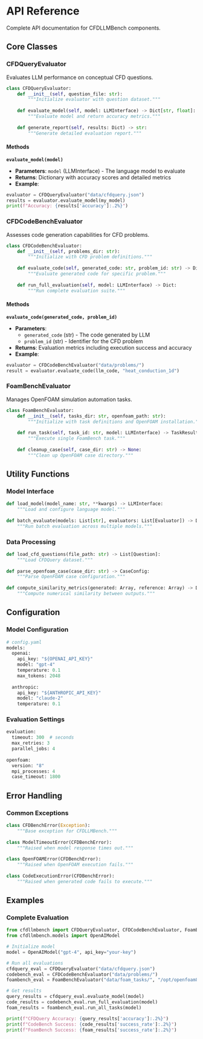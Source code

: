 # API Reference

Complete API documentation for CFDLLMBench components.

## Core Classes

### CFDQueryEvaluator

Evaluates LLM performance on conceptual CFD questions.

```python
class CFDQueryEvaluator:
    def __init__(self, question_file: str):
        """Initialize evaluator with question dataset."""
        
    def evaluate_model(self, model: LLMInterface) -> Dict[str, float]:
        """Evaluate model and return accuracy metrics."""
        
    def generate_report(self, results: Dict) -> str:
        """Generate detailed evaluation report."""
```

#### Methods

**`evaluate_model(model)`**
- **Parameters**: `model` (LLMInterface) - The language model to evaluate
- **Returns**: Dictionary with accuracy scores and detailed metrics
- **Example**:
```python
evaluator = CFDQueryEvaluator("data/cfdquery.json")
results = evaluator.evaluate_model(my_model)
print(f"Accuracy: {results['accuracy']:.2%}")
```

### CFDCodeBenchEvaluator

Assesses code generation capabilities for CFD problems.

```python
class CFDCodeBenchEvaluator:
    def __init__(self, problems_dir: str):
        """Initialize with CFD problem definitions."""
        
    def evaluate_code(self, generated_code: str, problem_id: str) -> Dict:
        """Evaluate generated code for specific problem."""
        
    def run_full_evaluation(self, model: LLMInterface) -> Dict:
        """Run complete evaluation suite."""
```

#### Methods

**`evaluate_code(generated_code, problem_id)`**
- **Parameters**: 
  - `generated_code` (str) - The code generated by LLM
  - `problem_id` (str) - Identifier for the CFD problem
- **Returns**: Evaluation metrics including execution success and accuracy
- **Example**:
```python
evaluator = CFDCodeBenchEvaluator("data/problems/")
result = evaluator.evaluate_code(llm_code, "heat_conduction_1d")
```

### FoamBenchEvaluator

Manages OpenFOAM simulation automation tasks.

```python
class FoamBenchEvaluator:
    def __init__(self, tasks_dir: str, openfoam_path: str):
        """Initialize with task definitions and OpenFOAM installation."""
        
    def run_task(self, task_id: str, model: LLMInterface) -> TaskResult:
        """Execute single FoamBench task."""
        
    def cleanup_case(self, case_dir: str) -> None:
        """Clean up OpenFOAM case directory."""
```

## Utility Functions

### Model Interface

```python
def load_model(model_name: str, **kwargs) -> LLMInterface:
    """Load and configure language model."""
    
def batch_evaluate(models: List[str], evaluators: List[Evaluator]) -> DataFrame:
    """Run batch evaluation across multiple models."""
```

### Data Processing

```python
def load_cfd_questions(file_path: str) -> List[Question]:
    """Load CFDQuery dataset."""
    
def parse_openfoam_case(case_dir: str) -> CaseConfig:
    """Parse OpenFOAM case configuration."""
    
def compute_similarity_metrics(generated: Array, reference: Array) -> Dict:
    """Compute numerical similarity between outputs."""
```

## Configuration

### Model Configuration

```python
# config.yaml
models:
  openai:
    api_key: "${OPENAI_API_KEY}"
    model: "gpt-4"
    temperature: 0.1
    max_tokens: 2048
    
  anthropic:
    api_key: "${ANTHROPIC_API_KEY}"  
    model: "claude-2"
    temperature: 0.1
```

### Evaluation Settings

```python
evaluation:
  timeout: 300  # seconds
  max_retries: 3
  parallel_jobs: 4
  
openfoam:
  version: "8"
  mpi_processes: 4
  case_timeout: 1800
```

## Error Handling

### Common Exceptions

```python
class CFDBenchError(Exception):
    """Base exception for CFDLLMBench."""
    
class ModelTimeoutError(CFDBenchError):
    """Raised when model response times out."""
    
class OpenFOAMError(CFDBenchError):
    """Raised when OpenFOAM execution fails."""
    
class CodeExecutionError(CFDBenchError):
    """Raised when generated code fails to execute."""
```

## Examples

### Complete Evaluation

```python
from cfdllmbench import CFDQueryEvaluator, CFDCodeBenchEvaluator, FoamBenchEvaluator
from cfdllmbench.models import OpenAIModel

# Initialize model
model = OpenAIModel("gpt-4", api_key="your-key")

# Run all evaluations
cfdquery_eval = CFDQueryEvaluator("data/cfdquery.json")
codebench_eval = CFDCodeBenchEvaluator("data/problems/")
foambench_eval = FoamBenchEvaluator("data/foam_tasks/", "/opt/openfoam8")

# Get results
query_results = cfdquery_eval.evaluate_model(model)
code_results = codebench_eval.run_full_evaluation(model)
foam_results = foambench_eval.run_all_tasks(model)

print(f"CFDQuery Accuracy: {query_results['accuracy']:.2%}")
print(f"CodeBench Success: {code_results['success_rate']:.2%}")
print(f"FoamBench Success: {foam_results['success_rate']:.2%}")
```
